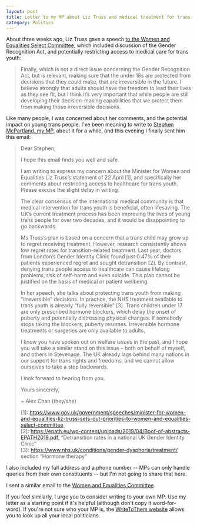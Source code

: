 ```yaml
---
layout: post
title: Letter to my MP about Liz Truss and medical treatment for trans youth
category: Politics
---
```


About three weeks ago, Liz Truss gave a speech [to the Women and Equalities Select Committee](https://www.gov.uk/government/speeches/minister-for-women-and-equalities-liz-truss-sets-out-priorities-to-women-and-equalities-select-committee), which included discussion of the Gender Recognition Act, and potentially restricting access to medical care for trans youth:

> Finally, which is not a direct issue concerning the Gender Recognition Act, but is relevant, making sure that the under 18s are protected from decisions that they could make, that are irreversible in the future. I believe strongly that adults should have the freedom to lead their lives as they see fit, but I think it’s very important that while people are still developing their decision-making capabilities that we protect them from making those irreversible decisions.

Like many people, I was concerned about her comments, and the potential impact on young trans people.
I've been meaning to write to [Stephen McPartland, my MP](https://en.wikipedia.org/wiki/Stephen_McPartland), about it for a while, and this evening I finally sent him this email:

> Dear Stephen,
>
> I hope this email finds you well and safe.
>
> I am writing to express my concern about the Minister for Women and Equalities Liz Truss’s statement of 22 April \[1\], and specifically her comments about restricting access to healthcare for trans youth. Please excuse the slight delay in writing.
>
> The clear consensus of the international medical community is that medical intervention for trans youth is beneficial, often lifesaving. The UK’s current treatment process has been improving the lives of young trans people for over two decades, and it would be disappointing to go backwards.
>
> Ms Truss’s plan is based on a concern that a trans child may grow up to regret receiving treatment. However, research consistently shows low regret rates for transition-related treatment. Last year, doctors from London’s Gender Identity Clinic found just 0.47% of their patients experienced regret and sought detransition \[2\]. By contrast, denying trans people access to healthcare can cause lifelong problems, risk of self-harm and even suicide. This plan cannot be justified on the basis of medical or patient wellbeing.
>
> In her speech, she talks about protecting trans youth from making “irreversible” decisions. In practice, the NHS treatment available to trans youth is already “fully reversible” \[3\]. Trans children under 17 are only prescribed hormone blockers, which delay the onset of puberty and potentially distressing physical changes. If somebody stops taking the blockers, puberty resumes. Irreversible hormone treatments or surgeries are only available to adults.
>
> I know you have spoken out on welfare issues in the past, and I hope you will take a similar stand on this issue – both on behalf of myself, and others in Stevenage. The UK already lags behind many nations in our support for trans rights and freedoms, and we cannot allow ourselves to take a step backwards.
>
> I look forward to hearing from you.
>
> Yours sincerely,
>
> ~ Alex Chan (they/she)
>
> \[1\]: <https://www.gov.uk/government/speeches/minister-for-women-and-equalities-liz-truss-sets-out-priorities-to-women-and-equalities-select-committee> <br/>
> \[2\]: <https://epath.eu/wp-content/uploads/2019/04/Boof-of-abstracts-EPATH2019.pdf>, “Detransition rates in a national UK Gender Identity Clinic” <br/>
> \[3\]: <https://www.nhs.uk/conditions/gender-dysphoria/treatment/> section “Hormone therapy”

I also included my full address and a phone number -- MPs can only handle queries from their own constituents -- but I'm not going to share that here.

I sent a similar email to the [Women and Equalities Committee](https://www.parliament.uk/womenandequalities).

If you feel similarly, I urge you to consider writing to your own MP.
Use my letter as a starting point if it's helpful (although don't copy it word-for-word).
If you're not sure who your MP is, the [WriteToThem website](https://www.writetothem.com) allows you to look up all your local politicians.
